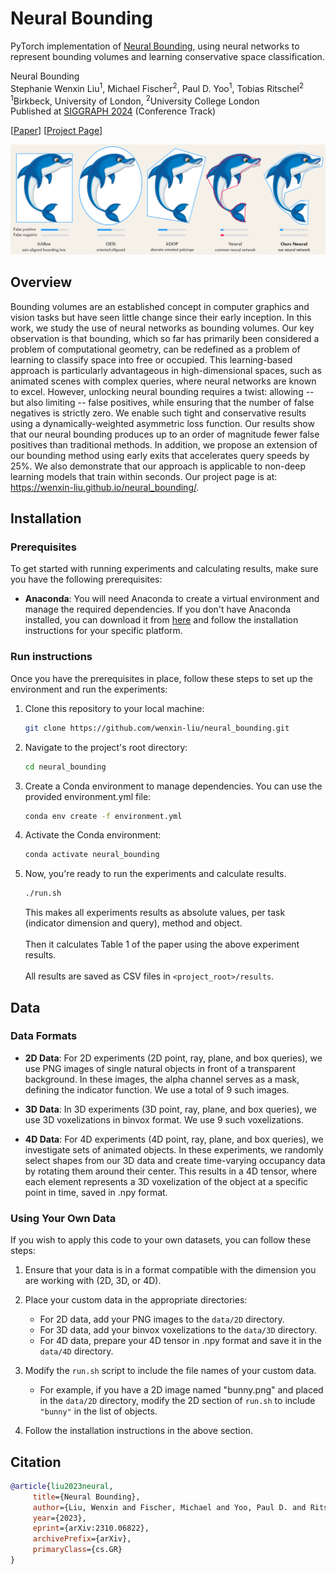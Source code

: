 # Neural Bounding

PyTorch implementation of [Neural Bounding](https://arxiv.org/abs/2310.06822), using neural networks to represent
bounding volumes and learning conservative space classification.

Neural Bounding  
Stephanie Wenxin Liu<sup>1</sup>, Michael Fischer<sup>2</sup>, Paul D. Yoo<sup>1</sup>, Tobias Ritschel<sup>2</sup>  
<sup>1</sup>Birkbeck, University of London, <sup>2</sup>University College London  
Published at [SIGGRAPH 2024](https://s2024.siggraph.org/) (Conference Track)

[[Paper](https://arxiv.org/abs/2310.06822)]
[[Project Page](https://wenxin-liu.github.io/neural_bounding)]

![Paper teaser image](docs/teaser.png)

## Overview

Bounding volumes are an established concept in computer graphics and vision tasks but have seen little change since their early inception. In this work, we study the use of neural networks as bounding volumes. Our key observation is that bounding, which so far has primarily been considered a problem of computational geometry, can be redefined as a problem of learning to classify space into free or occupied. This learning-based approach is particularly advantageous in high-dimensional spaces, such as animated scenes with complex queries, where neural networks are known to excel. However, unlocking neural bounding requires a twist: allowing -- but also limiting -- false positives, while ensuring that the number of false negatives is strictly zero. We enable such tight and conservative results using a dynamically-weighted asymmetric loss function. Our results show that our neural bounding produces up to an order of magnitude fewer false positives than traditional methods. In addition, we propose an extension of our bounding method using early exits that accelerates query speeds by 25%. We also demonstrate that our approach is applicable to non-deep learning models that train within seconds. Our project page is at: https://wenxin-liu.github.io/neural_bounding/.

## Installation

### Prerequisites
To get started with running experiments and calculating results, make sure you have the following prerequisites:

- **Anaconda**: You will need Anaconda to create a virtual environment and manage the required dependencies. If you
   don't have Anaconda installed, you can download it from [here](https://www.anaconda.com/products/distribution) and
   follow the installation instructions for your specific platform.

### Run instructions
Once you have the prerequisites in place, follow these steps to set up the environment and run the experiments:

1. Clone this repository to your local machine:

   ```bash
   git clone https://github.com/wenxin-liu/neural_bounding.git
   ```
2. Navigate to the project's root directory:

   ```bash
   cd neural_bounding
   ```

3. Create a Conda environment to manage dependencies. You can use the provided environment.yml file: 
   ```bash
   conda env create -f environment.yml
   ```
4. Activate the Conda environment:
   ```bash
   conda activate neural_bounding
   ```
5. Now, you're ready to run the experiments and calculate results.
   ```bash
   ./run.sh
   ```
   This makes all experiments results as absolute values, per task (indicator dimension and query), method and object.
   <BR><BR>
   Then it calculates Table 1 of the paper using the above experiment results.
   <BR><BR>
   All results are saved as CSV files in `<project_root>/results`.

## Data

### Data Formats

- **2D Data**: For 2D experiments (2D point, ray, plane, and box queries), we use PNG images of single natural objects in front of a transparent background. In these images, the alpha channel serves as a mask, defining the indicator function. We use a total of 9 such images.

- **3D Data**: In 3D experiments (3D point, ray, plane, and box queries), we use 3D voxelizations in binvox format. We use 9 such voxelizations.

- **4D Data**: For 4D experiments (4D point, ray, plane, and box queries), we investigate sets of animated objects. In these experiments, we randomly select shapes from our 3D data and create time-varying occupancy data by rotating them around their center. This results in a 4D tensor, where each element represents a 3D voxelization of the object at a specific point in time, saved in .npy format.

### Using Your Own Data

If you wish to apply this code to your own datasets, you can follow these steps:

1. Ensure that your data is in a format compatible with the dimension you are working with (2D, 3D, or 4D).

2. Place your custom data in the appropriate directories:
   - For 2D data, add your PNG images to the `data/2D` directory.
   - For 3D data, add your binvox voxelizations to the `data/3D` directory.
   - For 4D data, prepare your 4D tensor in .npy format and save it in the `data/4D` directory.  

3. Modify the `run.sh` script to include the file names of your custom data. 
   - For example, if you have a 2D image named "bunny.png" and placed in the `data/2D` directory, modify the 2D section of `run.sh` to include `"bunny"` in the list of objects.  

4. Follow the installation instructions in the above section.


## Citation

```bibtex
@article{liu2023neural,
     title={Neural Bounding},
     author={Liu, Wenxin and Fischer, Michael and Yoo, Paul D. and Ritschel, Tobias},
     year={2023},
     eprint={arXiv:2310.06822},
     archivePrefix={arXiv},
     primaryClass={cs.GR}
}
```